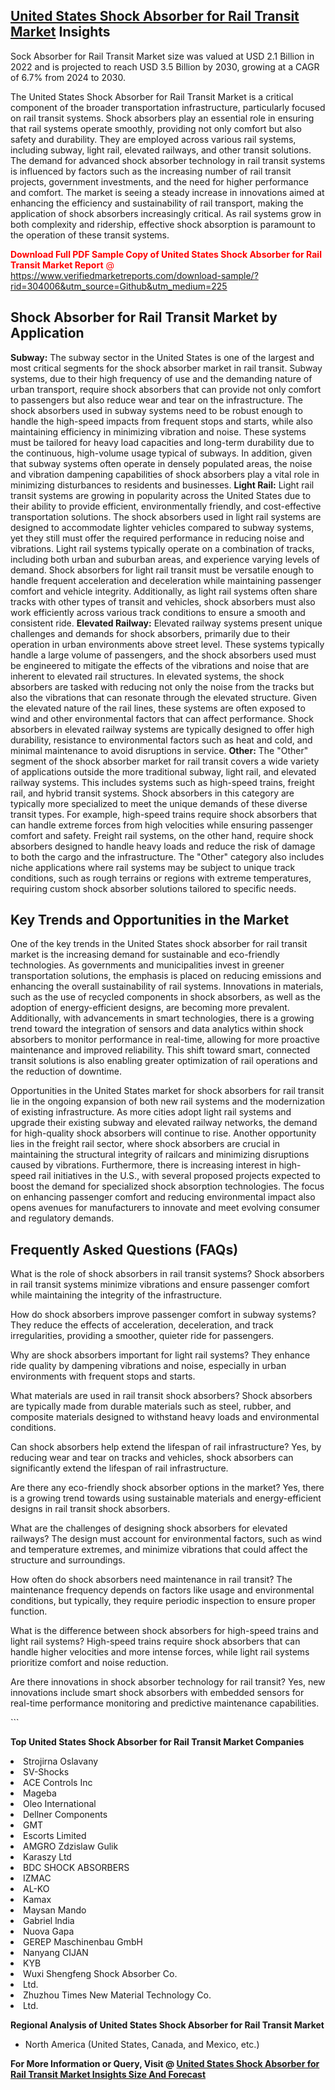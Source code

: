 <h2><a href="https://www.verifiedmarketreports.com/download-sample/?rid=304006&amp;utm_source=Github&amp;utm_medium=225" target="_blank">United States Shock Absorber for Rail Transit Market</a> Insights</h2><p>Sock Absorber for Rail Transit Market size was valued at USD 2.1 Billion in 2022 and is projected to reach USD 3.5 Billion by 2030, growing at a CAGR of 6.7% from 2024 to 2030.</p><p> <p>The United States Shock Absorber for Rail Transit Market is a critical component of the broader transportation infrastructure, particularly focused on rail transit systems. Shock absorbers play an essential role in ensuring that rail systems operate smoothly, providing not only comfort but also safety and durability. They are employed across various rail systems, including subway, light rail, elevated railways, and other transit solutions. The demand for advanced shock absorber technology in rail transit systems is influenced by factors such as the increasing number of rail transit projects, government investments, and the need for higher performance and comfort. The market is seeing a steady increase in innovations aimed at enhancing the efficiency and sustainability of rail transport, making the application of shock absorbers increasingly critical. As rail systems grow in both complexity and ridership, effective shock absorption is paramount to the operation of these transit systems. <p><span class=""><span style="color: #ff0000;"><strong>Download Full PDF Sample Copy of United States Shock Absorber for Rail Transit Market Report</strong> @ </span><a href="https://www.verifiedmarketreports.com/download-sample/?rid=304006&amp;utm_source=Github&amp;utm_medium=225" target="_blank">https://www.verifiedmarketreports.com/download-sample/?rid=304006&amp;utm_source=Github&amp;utm_medium=225</a></span></p></p> <h2>Shock Absorber for Rail Transit Market by Application</h2> <p><b>Subway:</b> The subway sector in the United States is one of the largest and most critical segments for the shock absorber market in rail transit. Subway systems, due to their high frequency of use and the demanding nature of urban transport, require shock absorbers that can provide not only comfort to passengers but also reduce wear and tear on the infrastructure. The shock absorbers used in subway systems need to be robust enough to handle the high-speed impacts from frequent stops and starts, while also maintaining efficiency in minimizing vibration and noise. These systems must be tailored for heavy load capacities and long-term durability due to the continuous, high-volume usage typical of subways. In addition, given that subway systems often operate in densely populated areas, the noise and vibration dampening capabilities of shock absorbers play a vital role in minimizing disturbances to residents and businesses. <b>Light Rail:</b> Light rail transit systems are growing in popularity across the United States due to their ability to provide efficient, environmentally friendly, and cost-effective transportation solutions. The shock absorbers used in light rail systems are designed to accommodate lighter vehicles compared to subway systems, yet they still must offer the required performance in reducing noise and vibrations. Light rail systems typically operate on a combination of tracks, including both urban and suburban areas, and experience varying levels of demand. Shock absorbers for light rail transit must be versatile enough to handle frequent acceleration and deceleration while maintaining passenger comfort and vehicle integrity. Additionally, as light rail systems often share tracks with other types of transit and vehicles, shock absorbers must also work efficiently across various track conditions to ensure a smooth and consistent ride. <b>Elevated Railway:</b> Elevated railway systems present unique challenges and demands for shock absorbers, primarily due to their operation in urban environments above street level. These systems typically handle a large volume of passengers, and the shock absorbers used must be engineered to mitigate the effects of the vibrations and noise that are inherent to elevated rail structures. In elevated systems, the shock absorbers are tasked with reducing not only the noise from the tracks but also the vibrations that can resonate through the elevated structure. Given the elevated nature of the rail lines, these systems are often exposed to wind and other environmental factors that can affect performance. Shock absorbers in elevated railway systems are typically designed to offer high durability, resistance to environmental factors such as heat and cold, and minimal maintenance to avoid disruptions in service. <b>Other:</b> The "Other" segment of the shock absorber market for rail transit covers a wide variety of applications outside the more traditional subway, light rail, and elevated railway systems. This includes systems such as high-speed trains, freight rail, and hybrid transit systems. Shock absorbers in this category are typically more specialized to meet the unique demands of these diverse transit types. For example, high-speed trains require shock absorbers that can handle extreme forces from high velocities while ensuring passenger comfort and safety. Freight rail systems, on the other hand, require shock absorbers designed to handle heavy loads and reduce the risk of damage to both the cargo and the infrastructure. The "Other" category also includes niche applications where rail systems may be subject to unique track conditions, such as rough terrains or regions with extreme temperatures, requiring custom shock absorber solutions tailored to specific needs. <h2>Key Trends and Opportunities in the Market</h2> <p>One of the key trends in the United States shock absorber for rail transit market is the increasing demand for sustainable and eco-friendly technologies. As governments and municipalities invest in greener transportation solutions, the emphasis is placed on reducing emissions and enhancing the overall sustainability of rail systems. Innovations in materials, such as the use of recycled components in shock absorbers, as well as the adoption of energy-efficient designs, are becoming more prevalent. Additionally, with advancements in smart technologies, there is a growing trend toward the integration of sensors and data analytics within shock absorbers to monitor performance in real-time, allowing for more proactive maintenance and improved reliability. This shift toward smart, connected transit solutions is also enabling greater optimization of rail operations and the reduction of downtime. <p>Opportunities in the United States market for shock absorbers for rail transit lie in the ongoing expansion of both new rail systems and the modernization of existing infrastructure. As more cities adopt light rail systems and upgrade their existing subway and elevated railway networks, the demand for high-quality shock absorbers will continue to rise. Another opportunity lies in the freight rail sector, where shock absorbers are crucial in maintaining the structural integrity of railcars and minimizing disruptions caused by vibrations. Furthermore, there is increasing interest in high-speed rail initiatives in the U.S., with several proposed projects expected to boost the demand for specialized shock absorption technologies. The focus on enhancing passenger comfort and reducing environmental impact also opens avenues for manufacturers to innovate and meet evolving consumer and regulatory demands. <h2>Frequently Asked Questions (FAQs)</h2> <p>What is the role of shock absorbers in rail transit systems? Shock absorbers in rail transit systems minimize vibrations and ensure passenger comfort while maintaining the integrity of the infrastructure.</p> <p>How do shock absorbers improve passenger comfort in subway systems? They reduce the effects of acceleration, deceleration, and track irregularities, providing a smoother, quieter ride for passengers.</p> <p>Why are shock absorbers important for light rail systems? They enhance ride quality by dampening vibrations and noise, especially in urban environments with frequent stops and starts.</p> <p>What materials are used in rail transit shock absorbers? Shock absorbers are typically made from durable materials such as steel, rubber, and composite materials designed to withstand heavy loads and environmental conditions.</p> <p>Can shock absorbers help extend the lifespan of rail infrastructure? Yes, by reducing wear and tear on tracks and vehicles, shock absorbers can significantly extend the lifespan of rail infrastructure.</p> <p>Are there any eco-friendly shock absorber options in the market? Yes, there is a growing trend towards using sustainable materials and energy-efficient designs in rail transit shock absorbers.</p> <p>What are the challenges of designing shock absorbers for elevated railways? The design must account for environmental factors, such as wind and temperature extremes, and minimize vibrations that could affect the structure and surroundings.</p> <p>How often do shock absorbers need maintenance in rail transit? The maintenance frequency depends on factors like usage and environmental conditions, but typically, they require periodic inspection to ensure proper function.</p> <p>What is the difference between shock absorbers for high-speed trains and light rail systems? High-speed trains require shock absorbers that can handle higher velocities and more intense forces, while light rail systems prioritize comfort and noise reduction.</p> <p>Are there innovations in shock absorber technology for rail transit? Yes, new innovations include smart shock absorbers with embedded sensors for real-time performance monitoring and predictive maintenance capabilities.</p> ```</p><p><strong>Top United States Shock Absorber for Rail Transit Market Companies</strong></p><div data-test-id=""><p><li>Strojirna Oslavany</li><li> SV-Shocks</li><li> ACE Controls Inc</li><li> Mageba</li><li> Oleo International</li><li> Dellner Components</li><li> GMT</li><li> Escorts Limited</li><li> AMGRO Zdzislaw Gulik</li><li> Karaszy Ltd</li><li> BDC SHOCK ABSORBERS</li><li> IZMAC</li><li> AL-KO</li><li> Kamax</li><li> Maysan Mando</li><li> Gabriel lndia</li><li> Nuova Gapa</li><li> GEREP Maschinenbau GmbH</li><li> Nanyang CIJAN</li><li> KYB</li><li> Wuxi Shengfeng Shock Absorber Co.</li><li> Ltd.</li><li> Zhuzhou Times New Material Technology Co.</li><li>Ltd.</li></p><div><strong>Regional Analysis of&nbsp;United States Shock Absorber for Rail Transit Market</strong></div><ul><li dir="ltr"><p dir="ltr">North America&nbsp;(United States, Canada, and Mexico, etc.)</p></li></ul><p><strong>For More Information or Query, Visit @&nbsp;</strong><strong><a href="https://www.verifiedmarketreports.com/product/shock-absorber-for-rail-transit-market/?utm_source=Github&amp;utm_medium=225" target="_blank">United States Shock Absorber for Rail Transit Market Insights Size And Forecast</a></strong></p></div>
